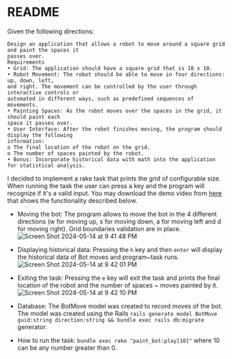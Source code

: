 # README

Given the following directions:
```
Design an application that allows a robot to move around a square grid and paint the spaces it
passes over.
Requirements
• Grid: The application should have a square grid that is 10 x 10.
• Robot Movement: The robot should be able to move in four directions: up, down, left,
and right. The movement can be controlled by the user through interactive controls or
automated in different ways, such as predefined sequences of movements.
• Painting Spaces: As the robot moves over the spaces in the grid, it should paint each
space it passes over.
• User Interface: After the robot finishes moving, the program should display the following
information:
o The final location of the robot on the grid.
o The number of spaces painted by the robot.
• Bonus: Incorporate historical data with math into the application for statistical analysis.

```

I decided to implement a rake task that prints the grid of configurable size. When running the task the user can press a key and the program will recognize if it's a valid input. You may download the demo video from [here](https://github.com/emilioborraz/paint_bot/blob/main/public/demo.mov) that shows the functionality described below. 

* Moving the bot: The program allows to move the bot in the 4 different directions (w for moving up, s for moving down, a for moving left and d for moving right). Grid boundaries validation are in place.
![Screen Shot 2024-05-14 at 9 41 48 PM](https://github.com/emilioborraz/paint_bot/assets/1085846/469cb832-dfb5-49f6-91e2-0cd3e548d72b)


* Displaying historical data: Pressing the `h` key and then `enter` will display the historical data of Bot moves and program~task runs.
![Screen Shot 2024-05-14 at 9 42 01 PM](https://github.com/emilioborraz/paint_bot/assets/1085846/98537c8f-513c-4d25-9a19-1cefa8da5e72)


* Exiting the task: Pressing the `e` key will exit the task and prints the final location of the robot and the number of spaces ~ moves painted by it.
![Screen Shot 2024-05-14 at 9 42 10 PM](https://github.com/emilioborraz/paint_bot/assets/1085846/5cab0403-a56c-42ad-a21c-7c7b806bd0a5)

* Database: The BotMove model was created to record moves of the bot. The model was created using the Rails `rails generate model BotMove guid:string direction:string && bundle exec rails db:migrate` generator.

* How to run the task: `bundle exec rake "paint_bot:play[10]"` where 10 can be any number greater than 0.
